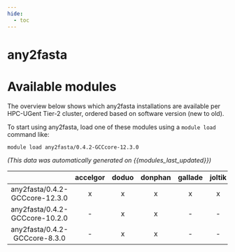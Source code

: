 ```yaml
---
hide:
  - toc
---
```


any2fasta
=========

# Available modules


The overview below shows which any2fasta installations are available per HPC-UGent Tier-2 cluster, ordered based on software version (new to old).

To start using any2fasta, load one of these modules using a `module load` command like:

```shell
module load any2fasta/0.4.2-GCCcore-12.3.0
```

*(This data was automatically generated on {{modules_last_updated}})*  

| |accelgor|doduo|donphan|gallade|joltik|shinx|skitty|
| :---: | :---: | :---: | :---: | :---: | :---: | :---: | :---: |
|any2fasta/0.4.2-GCCcore-12.3.0|x|x|x|x|x|x|x|
|any2fasta/0.4.2-GCCcore-10.2.0|-|x|x|-|-|-|-|
|any2fasta/0.4.2-GCCcore-8.3.0|-|x|x|-|-|-|-|
